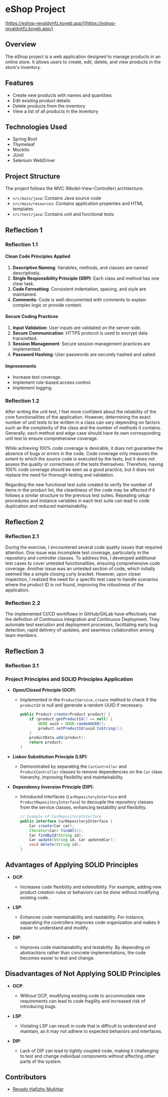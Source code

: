 # eShop Project

[https://eshop-revaldyhfz.koyeb.app/](https://eshop-revaldyhfz.koyeb.app/)

## Overview

The eShop project is a web application designed to manage products in an online store. It allows users to create, edit, delete, and view products in the store's inventory.

## Features

- Create new products with names and quantities
- Edit existing product details
- Delete products from the inventory
- View a list of all products in the inventory

## Technologies Used

- Spring Boot
- Thymeleaf
- Mockito
- JUnit
- Selenium WebDriver

## Project Structure

The project follows the MVC (Model-View-Controller) architecture:

- `src/main/java`: Contains Java source code
- `src/main/resources`: Contains application properties and HTML templates
- `src/test/java`: Contains unit and functional tests

## Reflection 1

### Reflection 1.1

#### Clean Code Principles Applied

1. **Descriptive Naming**: Variables, methods, and classes are named descriptively.
2. **Single Responsibility Principle (SRP)**: Each class and method has one clear task.
3. **Code Formatting**: Consistent indentation, spacing, and style are maintained.
4. **Comments**: Code is well-documented with comments to explain complex logic or provide context.

#### Secure Coding Practices

1. **Input Validation**: User inputs are validated on the server-side.
2. **Secure Communication**: HTTPS protocol is used to encrypt data transmitted.
3. **Session Management**: Secure session management practices are implemented.
4. **Password Hashing**: User passwords are securely hashed and salted.

#### Improvements

- Increase test coverage.
- Implement role-based access control.
- Implement logging.

### Reflection 1.2

After writing the unit test, I feel more confident about the reliability of the core functionalities of the application. However, determining the exact number of unit tests to be written in a class can vary depending on factors such as the complexity of the class and the number of methods it contains. Generally, each method and edge case should have its own corresponding unit test to ensure comprehensive coverage.

While achieving 100% code coverage is desirable, it does not guarantee the absence of bugs or errors in the code. Code coverage only measures the extent to which the source code is executed by the tests, but it does not assess the quality or correctness of the tests themselves. Therefore, having 100% code coverage should be seen as a good practice, but it does not replace the need for thorough testing and validation.

Regarding the new functional test suite created to verify the number of items in the product list, the cleanliness of the code may be affected if it follows a similar structure to the previous test suites. Repeating setup procedures and instance variables in each test suite can lead to code duplication and reduced maintainability.

## Reflection 2

### Reflection 2.1

During the exercise, I encountered several code quality issues that required attention. One issue was incomplete test coverage, particularly in the repository and controller classes. To address this, I developed additional test cases to cover untested functionalities, ensuring comprehensive code coverage. Another issue was an untested section of code, which initially seemed like a simple closing curly bracket. However, upon closer inspection, I realized the need for a specific test case to handle scenarios where the product ID is not found, improving the robustness of the application.

### Reflection 2.2

The implemented CI/CD workflows in GitHub/GitLab have effectively met the definition of Continuous Integration and Continuous Deployment. They automate test execution and deployment processes, facilitating early bug detection, rapid delivery of updates, and seamless collaboration among team members.

## Reflection 3

### Reflection 3.1

### Project Principles and SOLID Principles Application

- **Open/Closed Principle (OCP)**:
    - Implemented in the `ProductService.create` method to check if the `productId` is null and generate a random UUID if necessary.
      ```java
      public Product create(Product product) {
          if (product.getProductId() == null) {
              UUID uuid = UUID.randomUUID();
              product.setProductId(uuid.toString());
          }
          productData.add(product);
          return product;
      }
      ```

- **Liskov Substitution Principle (LSP)**:
    - Demonstrated by separating the `CarController` and `ProductController` classes to remove dependencies on the `Car` class hierarchy, improving flexibility and maintainability.

- **Dependency Inversion Principle (DIP)**:
    - Introduced interfaces (`CarRepositoryInterface` and `ProductRepositoryInterface`) to decouple the repository classes from the service classes, enhancing testability and flexibility.
      ```java
      // Example of CarRepositoryInterface
      public interface CarRepositoryInterface {
          Car create(Car car);
          Iterator<Car> findAll();
          Car findById(String id);
          Car update(String id, Car updatedCar);
          void delete(String id);
      }
      ```

## Advantages of Applying SOLID Principles

- **OCP**:
    - Increases code flexibility and extensibility. For example, adding new product creation rules or behaviors can be done without modifying existing code.

- **LSP**:
    - Enhances code maintainability and readability. For instance, separating the controllers improves code organization and makes it easier to understand and modify.

- **DIP**:
    - Improves code maintainability and testability. By depending on abstractions rather than concrete implementations, the code becomes easier to test and change.

## Disadvantages of Not Applying SOLID Principles

- **OCP**:
    - Without OCP, modifying existing code to accommodate new requirements can lead to code fragility and increased risk of introducing bugs.

- **LSP**:
    - Violating LSP can result in code that is difficult to understand and maintain, as it may not adhere to expected behaviors and interfaces.

- **DIP**:
    - Lack of DIP can lead to tightly coupled code, making it challenging to test and change individual components without affecting other parts of the system.

## Contributors

- [Revady Hafizhy Mukhtar](https://github.com/Revaldyhfz)
